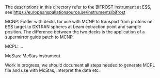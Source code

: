 The descriptions in this directory refer to the BIFROST instrument at ESS, see https://europeanspallationsource.se/instruments/bifrost

MCNP:
	Folder with decks for use with MCNP to transport from protons on ESS target to DXTRAN spheres at beam extraction point and sample position. The difference between the two decks is the application of a supermirror guide patch to MCNP.

MCPL:
	... 

McStas:
	McStas instrument


Work in progress, we should document all steps needed to generate MCPL file and use with McStas, interpret the data etc.
